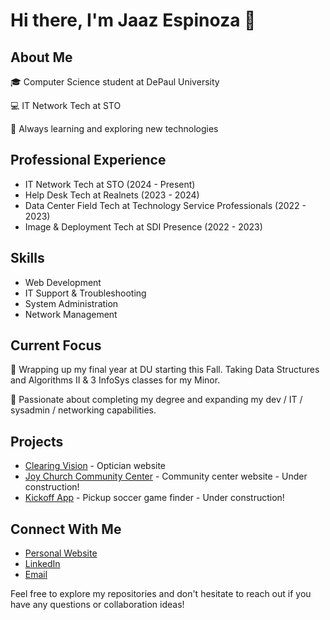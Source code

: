 # Hi there, I'm Jaaz Espinoza 👋

## About Me
🎓 Computer Science student at DePaul University

💻 IT Network Tech at STO

🌱 Always learning and exploring new technologies

## Professional Experience
- IT Network Tech at STO  (2024 - Present)
- Help Desk Tech at Realnets (2023 - 2024)
- Data Center Field Tech at Technology Service Professionals (2022 - 2023)
- Image & Deployment Tech at SDI Presence (2022 - 2023)

## Skills
- Web Development
- IT Support & Troubleshooting
- System Administration
- Network Management

## Current Focus
🔭 Wrapping up my final year at DU starting this Fall. Taking Data Structures and Algorithms II & 3 InfoSys classes for my Minor.

🌟 Passionate about completing my degree and expanding my dev / IT / sysadmin / networking capabilities.

## Projects
- [Clearing Vision](https://github.com/jaazespinoza/clearing-vision) - Optician website
- [Joy Church Community Center](https://github.com/jaazespinoza/joy-church-cc) - Community center website - Under construction!
- [Kickoff App](https://github.com/jaazespinoza/kickoff-app) - Pickup soccer game finder - Under construction!

## Connect With Me
- [Personal Website](https://jaazespinoza.com)
- [LinkedIn](https://www.linkedin.com/in/jaazespinoza)
- [Email](mailto:jaazespinoza@protonmail.com)

Feel free to explore my repositories and don't hesitate to reach out if you have any questions or collaboration ideas!
